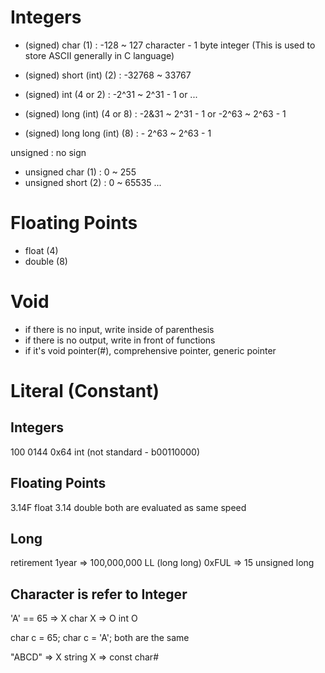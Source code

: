 # Integers
- (signed) char (1) : -128 ~ 127
  character - 1 byte integer (This is used to store ASCII generally in C language)

- (signed) short (int) (2) : -32768 ~ 33767
- (signed) int (4 or 2) : -2^31 ~ 2^31 - 1 or ...
- (signed) long (int) (4 or 8) : -2&31 ~ 2^31 - 1 or -2^63 ~ 2^63 - 1
- (signed) long long (int) (8) : - 2^63 ~ 2^63 - 1

unsigned : no sign
- unsigned char (1) : 0 ~ 255
- unsigned short (2) : 0 ~ 65535
...

# Floating Points
- float (4)
- double (8)

# Void
- if there is no input, write inside of parenthesis
- if there is no output, write in front of functions
- if it's void pointer(#), comprehensive pointer, generic pointer

# Literal (Constant)

## Integers
100 0144 0x64 int
(not standard - b00110000)

## Floating Points
3.14F float
3.14 double
both are evaluated as same speed

## Long
retirement
1year => 100,000,000 LL (long long)
0xFUL => 15 unsigned long


## Character is refer to Integer
'A' == 65 => X char X => O int O

char c = 65;
char c = 'A';
both are the same

"ABCD" => X string X => const char#
